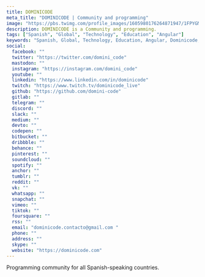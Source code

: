 ```yaml
---
title: DOMINICODE
meta_title: "DOMINICODE | Community and programming"
image: "https://pbs.twimg.com/profile_images/1605980176264871947/1FPYGMXa_400x400.png"
description: DOMINICODE is a Community and programming.
tags: ["Spanish", "Global", "Technology", "Education", "Angular"]
keywords: "Spanish, Global, Technology, Education, Angular, Dominicode, Bezael Pérez, Community, programming"
social:
  facebook: ""
  twitter: "https://twitter.com/domini_code"
  mastodon: ""
  instagram: "https://instagram.com/domini_code"
  youtube: ""
  linkedin: "https://www.linkedin.com/in/dominicode"
  twitch: "https://www.twitch.tv/dominicode_live"
  github: "https://github.com/domini-code"
  gitlab: ""
  telegram: ""
  discord: ""
  slack: ""
  medium: ""
  devto: ""
  codepen: ""
  bitbucket: ""
  dribbble: ""
  behance: ""
  pinterest: ""
  soundcloud: ""
  spotify: ""
  anchor: ""
  tumblr: ""
  reddit: ""
  vk: ""
  whatsapp: ""
  snapchat: ""
  vimeo: ""
  tiktok: ""
  foursquare: ""
  rss: ""
  email: "dominicode.contacto@gmail.com "
  phone: ""
  address: ""
  skype: ""
  website: "https://dominicode.com"
---
```


Programming community for all Spanish-speaking countries.
